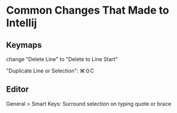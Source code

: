 

# Common Changes That Made to Intellij

## Keymaps

change "Delete Line" to "Delete to Line Start"

"Duplicate Line or Selection": ⌘⇧C

## Editor
General > Smart Keys:
Surround selection on typing quote or brace
